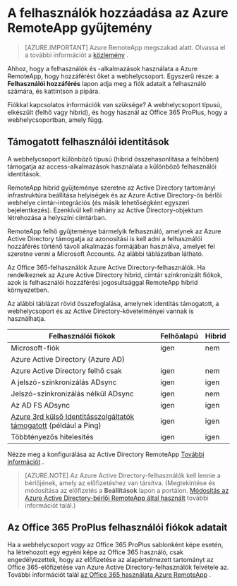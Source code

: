 <properties
    pageTitle="Felhasználó felvétele az Azure RemoteApp webhelycsoport |} Microsoft Azure"
    description="Megtudhatja, hogy miként vehet fel felhasználókat az Azure RemoteApp gyűjtemény"
    services="remoteapp"
    documentationCenter=""
    authors="lizap"
    manager="mbaldwin" />

<tags
    ms.service="remoteapp"
    ms.workload="compute"
    ms.tgt_pltfrm="na"
    ms.devlang="na"
    ms.topic="article"
    ms.date="08/15/2016"
    ms.author="elizapo" />

# <a name="how-to-add-a-user-to-your-azure-remoteapp-collection"></a>A felhasználók hozzáadása az Azure RemoteApp gyűjtemény

> [AZURE.IMPORTANT]
> Azure RemoteApp megszakad alatt. Olvassa el a további információt a [közlemény](https://go.microsoft.com/fwlink/?linkid=821148) .

Ahhoz, hogy a felhasználók és -alkalmazások használata a Azure RemoteApp, hogy hozzáférést őket a webhelycsoport. Egyszerű része: a **Felhasználói hozzáférés** lapon adja meg a fiók adatait a felhasználó számára, és kattintson a pipára.

Fiókkal kapcsolatos információk van szüksége? A webhelycsoport típusú, elkészült (felhő vagy hibrid), és hogy használ az Office 365 ProPlus, hogy a webhelycsoportban, amely függ.

## <a name="supported-user-identities"></a>Támogatott felhasználói identitások

A webhelycsoport különböző típusú (hibrid összehasonlítása a felhőben) támogatja az access-alkalmazások használata a különböző felhasználói identitások.  

RemoteApp hibrid gyűjteménye szeretne az Active Directory tartományi infrastruktúra beállítása helyiségek és az Azure Active Directory-ös bérlői webhelye címtár-integrációs (és másik lehetőségként egyszeri bejelentkezés). Ezenkívül kell néhány az Active Directory-objektum létrehozása a helyszíni címtárban.  

RemoteApp felhő gyűjteménye bármelyik felhasználó, amelynek az Azure Active Directory támogatja az azonosítási is kell adni a felhasználói hozzáférés történő távoli alkalmazás formájában használva, amelyet fel szeretne venni a Microsoft Accounts.  Az alábbi táblázatban látható.

Az Office 365-felhasználók Azure Active Directory-felhasználók. Ha rendelkeznek az Azure Active Directory hibrid, címtár szinkronizált fiókok, azok is felhasználói hozzáférési jogosultsággal RemoteApp hibrid környezetben.   

Az alábbi táblázat rövid összefoglalása, amelynek identitás támogatott, a webhelycsoport és az Active Directory-követelményei vannak is használhatja.

|Felhasználói fiókok |Felhőalapú   |Hibrid|
|--------------|--------|------|
|Microsoft-fiók|     igen|    nem|
|Azure Active Directory (Azure AD)| | |
|Azure Active Directory felhő csak    |igen    |nem |
|A jelszó-szinkronizálás ADsync  |igen    |igen    |
|Jelszó-szinkronizálás nélkül ADsync|  igen |nem |
|Az AD FS ADsync  |igen    |igen    |
|[Azure 3rd külső Identitásszolgáltatók támogatott](https://msdn.microsoft.com/library/azure/jj679342.aspx)  (például a Ping) |igen    |igen|
|Többtényezős hitelesítés    |igen    |igen    |

Nézze meg a konfigurálása az Active Directory RemoteApp [További információt](remoteapp-ad.md) .


> [AZURE.NOTE] Az Azure Active Directory-felhasználók kell lennie a bérlőjének, amely az előfizetéshez van társítva. (Megtekintése és módosítása az előfizetés a **Beállítások** lapon a portálon. [Módosítás az Azure Active Directory-bérlői RemoteApp által használt](remoteapp-changetenant.md) további információt talál.)

## <a name="office-365-proplus-user-account-information"></a>Az Office 365 ProPlus felhasználói fiókok adatait
Ha a webhelycsoport *vagy* az Office 365 ProPlus sablonként képe esetén, ha létrehozott egy egyéni képe az Office 365 használó, csak engedélyezettek, hogy az előfizetése az alapértelmezett tartományt az Office 365-előfizetése van Azure Active Directory-felhasználók felvétele az. További információt talál [az Office 365 használata Azure RemoteApp](remoteapp-o365.md) .

